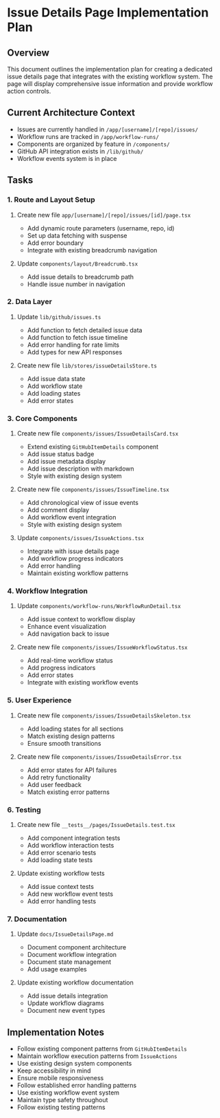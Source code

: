 # Issue Details Page Implementation Plan

## Overview

This document outlines the implementation plan for creating a dedicated issue details page that integrates with the existing workflow system. The page will display comprehensive issue information and provide workflow action controls.

## Current Architecture Context

- Issues are currently handled in `/app/[username]/[repo]/issues/`
- Workflow runs are tracked in `/app/workflow-runs/`
- Components are organized by feature in `/components/`
- GitHub API integration exists in `/lib/github/`
- Workflow events system is in place

## Tasks

### 1. Route and Layout Setup

1. Create new file `app/[username]/[repo]/issues/[id]/page.tsx`

   - Add dynamic route parameters (username, repo, id)
   - Set up data fetching with suspense
   - Add error boundary
   - Integrate with existing breadcrumb navigation

2. Update `components/layout/Breadcrumb.tsx`
   - Add issue details to breadcrumb path
   - Handle issue number in navigation

### 2. Data Layer

1. Update `lib/github/issues.ts`

   - Add function to fetch detailed issue data
   - Add function to fetch issue timeline
   - Add error handling for rate limits
   - Add types for new API responses

2. Create new file `lib/stores/issueDetailsStore.ts`
   - Add issue data state
   - Add workflow state
   - Add loading states
   - Add error states

### 3. Core Components

1. Create new file `components/issues/IssueDetailsCard.tsx`

   - Extend existing `GitHubItemDetails` component
   - Add issue status badge
   - Add issue metadata display
   - Add issue description with markdown
   - Style with existing design system

2. Create new file `components/issues/IssueTimeline.tsx`

   - Add chronological view of issue events
   - Add comment display
   - Add workflow event integration
   - Style with existing design system

3. Update `components/issues/IssueActions.tsx`
   - Integrate with issue details page
   - Add workflow progress indicators
   - Add error handling
   - Maintain existing workflow patterns

### 4. Workflow Integration

1. Update `components/workflow-runs/WorkflowRunDetail.tsx`

   - Add issue context to workflow display
   - Enhance event visualization
   - Add navigation back to issue

2. Create new file `components/issues/IssueWorkflowStatus.tsx`
   - Add real-time workflow status
   - Add progress indicators
   - Add error states
   - Integrate with existing workflow events

### 5. User Experience

1. Create new file `components/issues/IssueDetailsSkeleton.tsx`

   - Add loading states for all sections
   - Match existing design patterns
   - Ensure smooth transitions

2. Create new file `components/issues/IssueDetailsError.tsx`
   - Add error states for API failures
   - Add retry functionality
   - Add user feedback
   - Match existing error patterns

### 6. Testing

1. Create new file `__tests__/pages/IssueDetails.test.tsx`

   - Add component integration tests
   - Add workflow interaction tests
   - Add error scenario tests
   - Add loading state tests

2. Update existing workflow tests
   - Add issue context tests
   - Add new workflow event tests
   - Add error handling tests

### 7. Documentation

1. Update `docs/IssueDetailsPage.md`

   - Document component architecture
   - Document workflow integration
   - Document state management
   - Add usage examples

2. Update existing workflow documentation
   - Add issue details integration
   - Update workflow diagrams
   - Document new event types

## Implementation Notes

- Follow existing component patterns from `GitHubItemDetails`
- Maintain workflow execution patterns from `IssueActions`
- Use existing design system components
- Keep accessibility in mind
- Ensure mobile responsiveness
- Follow established error handling patterns
- Use existing workflow event system
- Maintain type safety throughout
- Follow existing testing patterns
